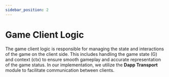 ```yaml
---
sidebar_position: 2
---
```


# Game Client Logic

The game client logic is responsible for managing the state and interactions of the game on the client side. This includes handling the game state (G) and context (ctx) to ensure smooth gameplay and accurate representation of the game status. In our implementation, we utilize the **Dapp Transport** module to facilitate communication between clients.
